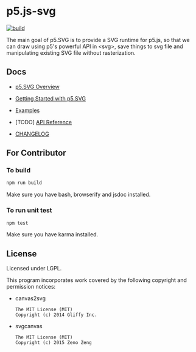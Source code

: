 # p5.js-svg

[![build](https://travis-ci.org/zenozeng/p5.js-svg.svg)](https://travis-ci.org/zenozeng/p5.js-svg)

The main goal of p5.SVG is to provide a SVG runtime for p5.js,
so that we can draw using p5's powerful API in \<svg\>, save things to svg file
and manipulating existing SVG file without rasterization.

## Docs

- [p5.SVG Overview](./doc/overview.md)

- [Getting Started with p5.SVG](./doc/getting-started.md)

- [Examples](http://zenozeng.github.io/p5.js-svg/examples/)

- [TODO] [API Reference](./doc/reference.md)

- [CHANGELOG](CHANGELOG.md)

## For Contributor

### To build

```bash
npm run build
```

Make sure you have bash, browserify and jsdoc installed.

### To run unit test

```bash
npm test
```

Make sure you have karma installed.

## License

Licensed under LGPL.

This program incorporates work covered by the following copyright and permission notices:

- canvas2svg

    ```
    The MIT License (MIT)
    Copyright (c) 2014 Gliffy Inc.
    ```

- svgcanvas

    ```
    The MIT License (MIT)
    Copyright (c) 2015 Zeno Zeng
    ```
